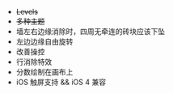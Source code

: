 
* <del>Levels</del>
* <del>多种主题</del>
* 墙左右边缘消除时，四周无牵连的砖块应该下坠
* 左边边缘自由旋转
* 改善操控
* 行消除特效
* 分数绘制在画布上
* iOS 触屏支持 && iOS 4 兼容